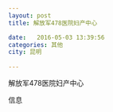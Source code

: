 ```yaml
--- 
layout: post 
title: 解放军478医院妇产中心

date:   2016-05-03 13:39:56 
categories: 其他  
city: 昆明
  
--- 
```

   
解放军478医院妇产中心

信息


